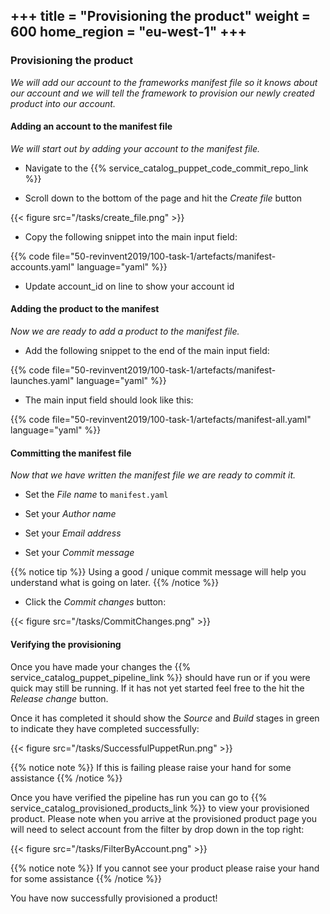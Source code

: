+++
title = "Provisioning the product"
weight = 600
home_region = "eu-west-1"
+++
---


### Provisioning the product


_We will add our account to the frameworks manifest file so it knows about our account and we will tell the framework to
provision our newly created product into our account._


#### Adding an account to the manifest file

_We will start out by adding your account to the manifest file._

- Navigate to the {{% service_catalog_puppet_code_commit_repo_link %}}


- Scroll down to the bottom of the page and hit the *Create file* button

{{< figure src="/tasks/create_file.png" >}}

- Copy the following snippet into the main input field:

 {{% code file="50-revinvent2019/100-task-1/artefacts/manifest-accounts.yaml" language="yaml" %}}
 
- Update account_id on line to show your account id


#### Adding the product to the manifest

_Now we are ready to add a product to the manifest file._

- Add the following snippet to the end of the main input field:

 {{% code file="50-revinvent2019/100-task-1/artefacts/manifest-launches.yaml" language="yaml" %}}


- The main input field should look like this:

 {{% code file="50-revinvent2019/100-task-1/artefacts/manifest-all.yaml" language="yaml" %}}


#### Committing the manifest file

_Now that we have written the manifest file we are ready to commit it._

- Set the *File name* to `manifest.yaml`

- Set your *Author name*
- Set your *Email address*
- Set your *Commit message*

{{% notice tip %}}
Using a good / unique commit message will help you understand what is going on later.
{{% /notice %}}


- Click the *Commit changes* button:

{{< figure src="/tasks/CommitChanges.png" >}}


#### Verifying the provisioning


Once you have made your changes the {{% service_catalog_puppet_pipeline_link %}} should have run or if you were quick 
may still be running.  If it has not yet started feel free to the hit the *Release change* button.

Once it has completed it should show the *Source* and *Build* stages in green to indicate they have completed 
successfully:

{{< figure src="/tasks/SuccessfulPuppetRun.png" >}}


{{% notice note %}}
If this is failing please raise your hand for some assistance
{{% /notice %}}

Once you have verified the pipeline has run you can go to {{% service_catalog_provisioned_products_link %}} to view your 
provisioned product.  Please note when you arrive at the provisioned product page you will need to select account from 
the filter by drop down in the top right:

{{< figure src="/tasks/FilterByAccount.png" >}}

{{% notice note %}}
If you cannot see your product please raise your hand for some assistance
{{% /notice %}}

You have now successfully provisioned a product!
